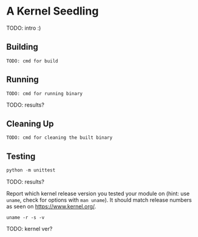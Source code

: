 # A Kernel Seedling
TODO: intro
:)
## Building
```shell
TODO: cmd for build
```

## Running
```shell
TODO: cmd for running binary
```
TODO: results?

## Cleaning Up
```shell
TODO: cmd for cleaning the built binary
```

## Testing
```python
python -m unittest
```
TODO: results?

Report which kernel release version you tested your module on
(hint: use `uname`, check for options with `man uname`).
It should match release numbers as seen on https://www.kernel.org/.

```shell
uname -r -s -v
```
TODO: kernel ver?